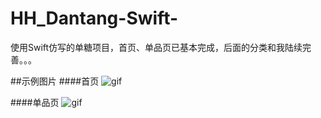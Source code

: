 # HH_Dantang-Swift-
使用Swift仿写的单糖项目，首页、单品页已基本完成，后面的分类和我陆续完善。。。

##示例图片
####首页
![gif](https://github.com/zhangjiahuan8888/HH_Dantang-Swift-/blob/master/HH_Dantang(Swift)/首页gif.gif)

####单品页
![gif](https://github.com/zhangjiahuan8888/HH_Dantang-Swift-/blob/master/单品gif.gif)

